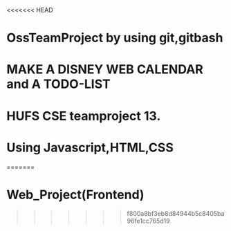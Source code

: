 <<<<<<< HEAD
# OssTeamProject by using git,gitbash
# MAKE  A DISNEY WEB CALENDAR and A TODO-LIST
# HUFS CSE teamproject 13.
# Using Javascript,HTML,CSS
=======
# Web_Project(Frontend)
>>>>>>> f800a8bf3eb8d84944b5c8405ba96fe1cc765d19
